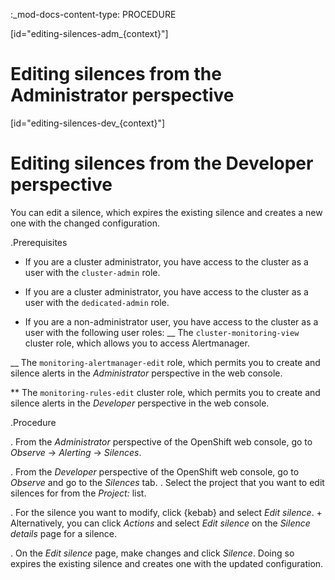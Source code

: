:_mod-docs-content-type: PROCEDURE

[id="editing-silences-adm_{context}"]
# Editing silences from the Administrator perspective

[id="editing-silences-dev_{context}"]
# Editing silences from the Developer perspective

You can edit a silence, which expires the existing silence and creates a new one with the changed configuration.

.Prerequisites

* If you are a cluster administrator, you have access to the cluster as a user with the `cluster-admin` role.

* If you are a cluster administrator, you have access to the cluster as a user with the `dedicated-admin` role.

* If you are a non-administrator user, you have access to the cluster as a user with the following user roles:
__ The `cluster-monitoring-view` cluster role, which allows you to access Alertmanager.

__ The `monitoring-alertmanager-edit` role, which permits you to create and silence alerts in the *Administrator* perspective in the web console.

** The `monitoring-rules-edit` cluster role, which permits you to create and silence alerts in the *Developer* perspective in the web console.

.Procedure

. From the *Administrator* perspective of the OpenShift web console, go to *Observe* -> *Alerting* -> *Silences*.

. From the *Developer* perspective of the OpenShift web console, go to *Observe* and go to the *Silences* tab.
. Select the project that you want to edit silences for from the *Project:* list. 

. For the silence you want to modify, click {kebab} and select *Edit silence*.
+
Alternatively, you can click *Actions* and select *Edit silence* on the *Silence details* page for a silence.

. On the *Edit silence* page, make changes and click *Silence*. Doing so expires the existing silence and creates one with the updated configuration.

